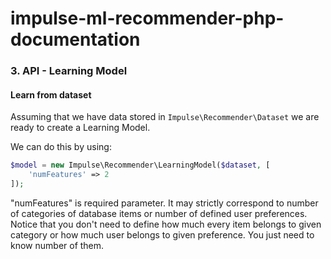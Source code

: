 # impulse-ml-recommender-php-documentation

### 3. API - Learning Model

#### Learn from dataset

Assuming that we have data stored in ```Impulse\Recommender\Dataset``` we are ready to create
a Learning Model.

We can do this by using:

```php
$model = new Impulse\Recommender\LearningModel($dataset, [
    'numFeatures' => 2
]);
```

"numFeatures" is required parameter. It may strictly correspond to number of categories of database
items or number of defined user preferences. 
Notice that you don't need to define how much every item belongs to
given category or how much user belongs to given preference. You just need to know number of them.
